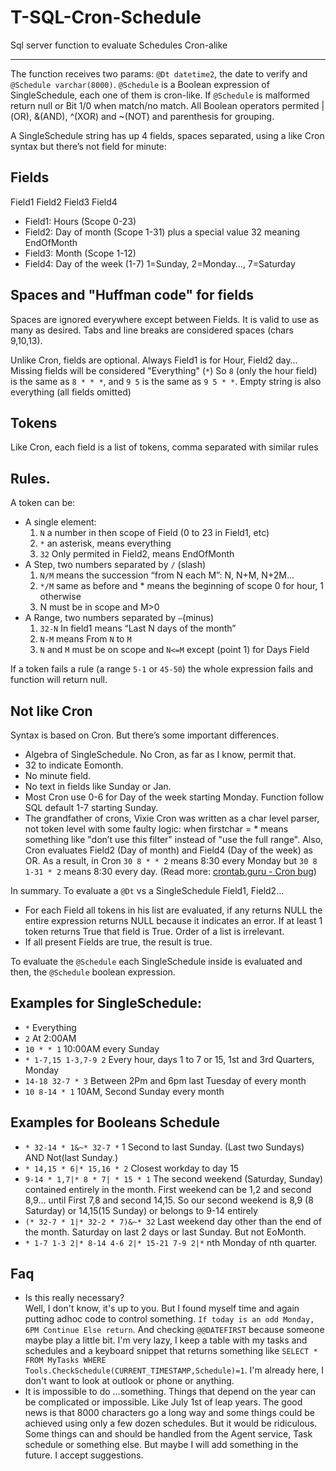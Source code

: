 # T-SQL-Cron-Schedule

Sql server function to evaluate Schedules Cron-alike

---

The function receives two params: `@Dt datetime2`, the date to verify and `@Schedule varchar(8000)`.  `@Schedule` is a Boolean expression of SingleSchedule, each one of them is cron-like. If `@Schedule` is malformed return null or Bit 1/0 when match/no match. All Boolean operators permited  |(OR), &(AND), ^(XOR) and ~(NOT) and parenthesis for grouping.

A SingleSchedule string has up 4 fields, spaces separated, using a like Cron syntax but there’s not field for minute:

## Fields

Field1 Field2 Field3 Field4

* Field1: Hours (Scope 0-23)
* Field2: Day of month (Scope 1-31) plus a special value 32 meaning EndOfMonth
* Field3: Month (Scope 1-12)
* Field4: Day of the week (1-7) 1=Sunday, 2=Monday…, 7=Saturday

## Spaces and "Huffman code" for fields

Spaces are ignored everywhere except between Fields. It is valid to use as many as desired. Tabs and line breaks are considered spaces (chars 9,10,13).

Unlike Cron, fields are optional.  Always Field1 is for Hour, Field2 day… Missing fields will be considered "Everything" (`*`) So `8` (only the hour field) is the same as `8 * * *`, and `9 5` is the same as `9 5 * *`. Empty string is also everything (all fields omitted)

## Tokens

Like Cron, each field is a list of tokens, comma separated with similar rules

## Rules.

A token can be:

* A single element:
  1. `N` a number in then scope of Field (0 to 23 in Field1, etc)
  2. `*`  an asterisk, means everything
  3. `32` Only permited in Field2, means EndOfMonth
* A Step, two numbers separated by `/` (slash)
  1. `N/M` means the succession “from N each M”: N, N+M, N+2M…
  2. `*/M` same as before and * means the beginning of scope 0 for hour, 1 otherwise
  3. N must be in scope and M>0
* A Range, two numbers separated by `–`(minus)
  1. `32-N` In field1 means “Last N days of the month” 
  2. `N-M` means From `N` to `M`
  3. `N` and `M` must be on scope and `N<=M` except (point 1) for Days Field

If a token fails a rule (a range `5-1` or `45-50`) the whole expression fails and function will return null.

## Not like Cron

Syntax is based on Cron. But there’s some important differences.

* Algebra of SingleSchedule. No Cron, as far as I know, permit that.
* 32 to indicate Eomonth. 
* No minute field.
* No text in fields like Sunday or Jan. 
* Most Cron use 0-6 for Day of the week starting Monday. Function follow SQL default 1-7 starting Sunday.
* The grandfather of crons, Vixie Cron was written as a char level parser, not token level with some faulty logic: when firstchar = \* means something like "don’t use this filter" instead of "use the full range". Also, Cron evaluates Field2 (Day of month) and Field4 (Day of the week) as OR. As a result, in Cron `30 8 * * 2` means 8:30 every Monday but `30 8 1-31 * 2` means 8:30 every day. (Read more: [crontab.guru - Cron bug](https://crontab.guru/cron-bug.html))

In summary. To evaluate a `@Dt` vs a SingleSchedule Field1, Field2...

* For each Field all tokens in his list are evaluated, if any returns NULL the entire expression returns NULL because it indicates an error. If at least 1 token returns True that field is True. Order of a list is irrelevant.
* If all present Fields are true, the result is true.

To evaluate the `@Schedule` each SingleSchedule inside is evaluated and then, the `@Schedule` boolean expression.

## Examples for SingleSchedule:

* `*` Everything
* `2` At 2:00AM
* `10 * * 1` 10:00AM every Sunday
* `* 1-7,15 1-3,7-9 2` Every hour, days 1 to 7 or 15, 1st and 3rd Quarters, Monday
* `14-18 32-7 * 3` Between 2Pm and 6pm last Tuesday of every month
* `10 8-14 * 1` 10AM, Second Sunday every month

## Examples for Booleans Schedule

* `* 32-14 * 1&~* 32-7 *` 1 Second to last Sunday. (Last two Sundays) AND Not(last Sunday.)
* `* 14,15 * 6|* 15,16 * 2` Closest workday to day 15
* `9-14 * 1,7|* 8 * 7| * 15 * 1` The second weekend (Saturday, Sunday) contained entirely in the month. First weekend can be 1,2 and second 8,9… until First 7,8 and second 14,15. So our second weekend is 8,9 (8 Saturday) or 14,15(15 Sunday) or belongs to 9-14 entirely
* `(* 32-7 * 1|* 32-2 * 7)&~* 32` Last weekend day other than the end of the month. Saturday on last 2 days or last Sunday. But not EoMonth.
* `* 1-7 1-3 2|* 8-14 4-6 2|* 15-21 7-9 2|*` nth Monday  of nth quarter.

## Faq

* Is this really necessary?<br>
  Well, I don't know, it's up to you. But I found myself time and again putting adhoc code to control something. `If today is an odd Monday, 6PM Continue Else return`. And checking `@@DATEFIRST` because someone maybe play a little bit. I'm very lazy, I keep a table with my tasks and schedules and a keyboard snippet that returns something like
  `SELECT * FROM MyTasks WHERE Tools.CheckSchedule(CURRENT_TIMESTAMP,Schedule)=1`.  I'm already here, I don't want to look at outlook or phone or anything.
* It is impossible to do ...something. Things that depend on the year can be complicated or impossible. Like July 1st of leap years. The good news is that 8000 characters go a long way and some things could be achieved using only a few dozen schedules. But it would be ridiculous. Some things can and should be handled from the Agent service, Task schedule or something else. But maybe I will add something in the future. I accept suggestions.